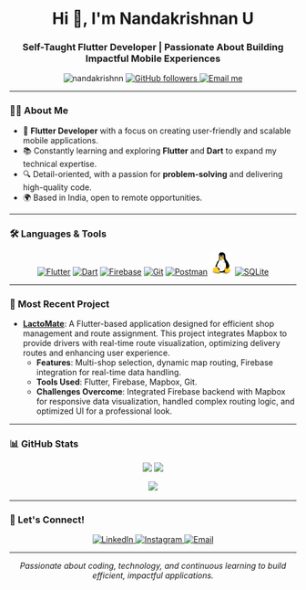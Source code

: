 <h1 align="center">Hi 👋, I'm Nandakrishnan U</h1>
<h3 align="center">Self-Taught Flutter Developer | Passionate About Building Impactful Mobile Experiences</h3>

<p align="center">
  <img src="https://komarev.com/ghpvc/?username=nandakrishnn&label=Profile%20views&color=0e75b6&style=flat-square" alt="nandakrishnn" /> 
  <a href="https://github.com/nandakrishnn?tab=followers">
    <img src="https://img.shields.io/github/followers/nandakrishnn?label=Followers&style=flat-square" alt="GitHub followers" />
  </a>
  <a href="mailto:unandakrishnan@gmail.com">
    <img src="https://img.shields.io/badge/Email-%230D0D0D.svg?style=flat-square&logo=gmail&logoColor=white" alt="Email me" />
  </a>
</p>

---

### 👨‍💻 About Me
- 🚀 **Flutter Developer** with a focus on creating user-friendly and scalable mobile applications.
- 📚 Constantly learning and exploring **Flutter** and **Dart** to expand my technical expertise.
- 🔍 Detail-oriented, with a passion for **problem-solving** and delivering high-quality code.
- 🌍 Based in India, open to remote opportunities.

---

### 🛠️ Languages & Tools
<p align="center">
  <a href="https://flutter.dev" target="_blank"><img src="https://www.vectorlogo.zone/logos/flutterio/flutterio-icon.svg" alt="Flutter" width="40" height="40"/></a>
  <a href="https://dart.dev" target="_blank"><img src="https://www.vectorlogo.zone/logos/dartlang/dartlang-icon.svg" alt="Dart" width="40" height="40"/></a>
  <a href="https://firebase.google.com/" target="_blank"><img src="https://www.vectorlogo.zone/logos/firebase/firebase-icon.svg" alt="Firebase" width="40" height="40"/></a>
  <a href="https://git-scm.com/" target="_blank"><img src="https://www.vectorlogo.zone/logos/git-scm/git-scm-icon.svg" alt="Git" width="40" height="40"/></a>
  <a href="https://postman.com" target="_blank"><img src="https://www.vectorlogo.zone/logos/getpostman/getpostman-icon.svg" alt="Postman" width="40" height="40"/></a>
  <a href="https://www.linux.org/" target="_blank"><img src="https://raw.githubusercontent.com/devicons/devicon/master/icons/linux/linux-original.svg" alt="Linux" width="40" height="40"/></a>
  <a href="https://sqlite.org/" target="_blank"><img src="https://www.vectorlogo.zone/logos/sqlite/sqlite-icon.svg" alt="SQLite" width="40" height="40"/></a>
</p>

---

### 🌟 Most Recent Project
- **[LactoMate](https://github.com/nandakrishnn/LactoMate)**: A Flutter-based application designed for efficient shop management and route assignment. This project integrates Mapbox to provide drivers with real-time route visualization, optimizing delivery routes and enhancing user experience.
  - **Features**: Multi-shop selection, dynamic map routing, Firebase integration for real-time data handling.
  - **Tools Used**: Flutter, Firebase, Mapbox, Git.
  - **Challenges Overcome**: Integrated Firebase backend with Mapbox for responsive data visualization, handled complex routing logic, and optimized UI for a professional look.

---

### 📊 GitHub Stats
<p align="center">
  <img src="https://github-readme-stats.vercel.app/api?username=nandakrishnn&show_icons=true&theme=tokyonight&hide_border=true" width="48%"/>
  <img src="https://github-readme-streak-stats.herokuapp.com/?user=nandakrishnn&theme=tokyonight&hide_border=true" width="48%"/>
</p>

<p align="center">
  <img src="https://github-readme-stats.vercel.app/api/top-langs/?username=nandakrishnn&layout=compact&theme=tokyonight&hide_border=true" width="48%"/>
</p>

---

### 🤝 Let's Connect!
<p align="center">
  <a href="https://www.linkedin.com/in/nandakrishnan-u-773309257/" target="blank">
    <img src="https://img.shields.io/badge/LinkedIn-%230077B5.svg?style=for-the-badge&logo=linkedin&logoColor=white" alt="LinkedIn" />
  </a>
  <a href="https://instagram.com/nanda.krishnn" target="blank">
    <img src="https://img.shields.io/badge/Instagram-%23E4405F.svg?style=for-the-badge&logo=instagram&logoColor=white" alt="Instagram" />
  </a>
  <a href="mailto:unandakrishnan@gmail.com" target="blank">
    <img src="https://img.shields.io/badge/Email-%230D0D0D.svg?style=for-the-badge&logo=gmail&logoColor=white" alt="Email" />
  </a>
</p>

---

<p align="center">
  <em>Passionate about coding, technology, and continuous learning to build efficient, impactful applications.</em>
</p>
